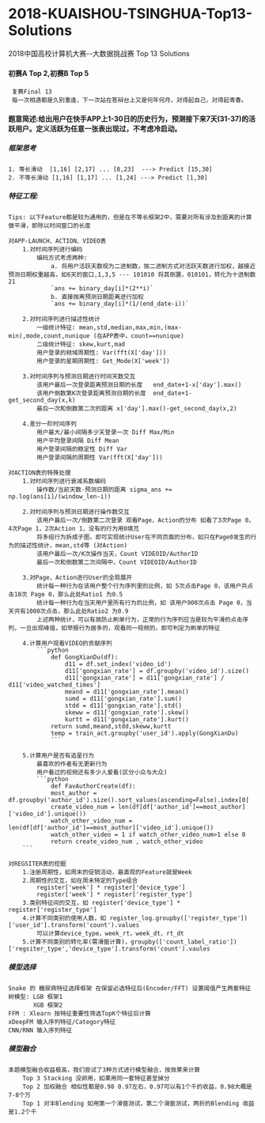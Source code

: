 # 2018-KUAISHOU-TSINGHUA-Top13-Solutions
2018中国高校计算机大赛--大数据挑战赛 Top 13 Solutions

#### 初赛A Top 2,初赛B Top 5
	 复赛Final 13 
	 每一次相遇都是久别重逢，下一次站在答辩台上又是何年何月，对得起自己，对得起青春。

#### 题意简述:给出用户在快手APP上1-30日的历史行为，预测接下来7天(31-37)的活跃用户。定义活跃为任意一张表出现过，不考虑冷启动。

##### 框架思考
	1. 等长滑动  [1,16] [2,17] ... [8,23]  ---> Predict [15,30]
	2. 不等长滑动 [1,16] [1,17] ... [1,24] ---> Predict [1,30]

##### 特征工程:
	Tips: 以下Feature都是较为通用的，但是在不等长框架2中，需要对所有涉及到距离的计算做平滑，即除以时间窗口的长度 

	对APP-LAUNCH、ACTION、VIDEO表
		1.对时间序列进行编码
			编码方式考虑两种:
				a. 将用户活跃天数视为二进制数，按二进制方式对活跃天数进行加权，越接近预测日期权重越高，如6天的窗口,1,3,5 --- 101010 将其倒置，010101，转化为十进制数21 
				`ans += binary_day[i]*(2**i)`
				b. 直接按离预测日期距离进行加权
				`ans += binary_day[i]*(1/(end_date-i))`

		2.对时间序列进行描述性统计
			一级统计特征: mean,std,median,max,min,(max-min),mode,count,nunique (在APP表中，count==nunique)
			二级统计特征: skew,kurt,mad
			用户登录的频域周期性: Var(fft(X['day']))
			用户登录的星期周期性: Get_Mode(X['week']) 

		3.对时间序列与预测日期进行时间天数交互
			该用户最后一次登录距离预测日期的长度   end_date+1-x['day'].max()
			该用户倒数第K次登录距离预测日期的长度  end_date+1-get_second_day(x,k)
			最后一次和倒数第二次的距离 x['day'].max()-get_second_day(x,2)

		4.差分一阶时间序列
			用户最大/最小间隔多少天登录一次 Diff Max/Min
			用户平均登录间隔 Diff Mean
			用户登录间隔的稳定性 Diff Var
			用户登录间隔的周期性 Var(fft(X['day'])) 

	对ACTION表的特殊处理
		1.对时间序列进行衰减系数编码
			操作数/当前天数-预测日期的距离 sigma_ans += np.log(ans[i]/(window_len-i))

		2.对时间序列与预测日期进行操作数交互
			该用户最后一次/倒数第二次登录 观看Page、Action的分布 如看了3次Page 0，4次Page 1，2次Action 1，没有的行为用0填充
			将多组行为拆成子图，即可实现统计User在不同页面的分布，如只在Page0发生的行为的描述性统计，mean,std等 (对Action)
			该用户最后一次/K次操作当天，Count VIDEOID/AuthorID
			最后一次和倒数第二次间隔中，Count VIDEOID/AuthorID

		3.对Page，Action进行User的全局展开
			统计每一种行为在该用户整个行为序列里的比例，如 5次点击Page 0，该用户共点击10次 Page 0，那么此处Ratio1 为0.5
			统计每一种行为在当天用户里所有行为的比例，如 该用户900次点击 Page 0，当天共有1000次点击，那么此处Ratio2 为0.9
			上述两种统计，可以有效防止刷单行为，正常的行为序列应当是较为平滑的点击序列，一旦出现峰值，如举报行为居多的，观看同一视频的，即可判定为刷单的特征

		4.计算用户观看VIDEO的贡献序列
			```python
				def GongXianDu(df):
				    d11 = df.set_index('video_id')
				    d11['gongxian_rate'] = df.groupby('video_id').size() 
				    d11['gongxian_rate'] = d11['gongxian_rate'] / d11['video_watched_times']
				    meand = d11['gongxian_rate'].mean()
				    sumd = d11['gongxian_rate'].sum()
				    stdd = d11['gongxian_rate'].std()
				    skeww = d11['gongxian_rate'].skew()
				    kurtt = d11['gongxian_rate'].kurt()
				return sumd,meand,stdd,skeww,kurtt
				temp = train_act.groupby('user_id').apply(GongXianDu)
	    		```

	    5.计算用户是否有追星行为
	    	最喜欢的作者有无更新行为
	    	用户看过的视频还有多少人爱看(区分小众与大众)
	    	```python
		    	def FavAuthorCreate(df):
			    most_author = df.groupby('author_id').size().sort_values(ascending=False).index[0]
			    create_video_num = len(df[df['author_id']==most_author]['video_id'].unique())
			    watch_other_video_num = len(df[df['author_id']==most_author]['video_id'].unique())
			    watch_other_video = 1 if watch_other_video_num>1 else 0
			    return create_video_num , watch_other_video
		```

	对REGSITER表的挖掘
		1.注册周期性，如周末的促销活动，最直观的Feature就是Week
		2.周期性的交互，如在周末特定的Type组合
			register['week'] * register['device_type']
			register['week'] * register['register_type']
		3.类别特征间的交互，如 register['device_type'] * register['register_type']
		4.计算不同类别的使用人数，如 register_log.groupby(['register_type'])['user_id'].transform('count').values
			可以计算device_type，week_rt，week_dt，rt_dt
		5.计算不同类别的转化率(需滑窗计算)，groupby(['count_label_ratio'])['regsiter_type','device_type'].transform('count').vaules

##### 模型选择
	Snake 的 糖尿病特征选择框架 在保留必选特征后(Encoder/FFT) 设置阈值产生两套特征
	树模型: LGB 框架1 
		   XGB 框架2
	FFM : Xlearn 按特征重要性筛选TopK个特征后计算
	xDeepFM 输入序列特征/Category特征
	CNN/RNN 输入序列特征

##### 模型融合
	本题模型融合收益极高，我们尝试了3种方式进行模型融合，按效果来计算
		Top 3 Stacking 没卵用，如果用同一套特征甚至掉分
		Top 2 加权融合 相似性都是0.98 0.97左右，0.97可以有1个千的收益，0.98大概是7-8个万
		Top 1 对半Blending 如用第一个滑窗测试，第二个滑窗测试，两折的Blending 收益是1.2个千








